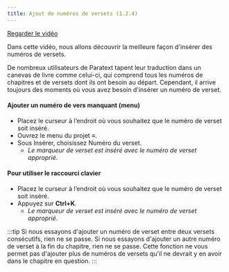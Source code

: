```yaml
---
title: Ajout de numéros de versets (1.2.4)
---
```

[Regarder le vidéo](https://vimeo.com/480757641)

Dans cette vidéo, nous allons découvrir la meilleure façon d'insérer des numéros de versets.

De nombreux utilisateurs de Paratext tapent leur traduction dans un canevas de livre comme celui-ci, qui comprend tous les numéros de chapitres et de versets dont ils ont besoin au départ. Cependant, il arrive toujours des moments où vous avez besoin d'insérer un numéro de verset.

#### Ajouter un numéro de vers manquant (menu)

-   Placez le curseur à l’endroit où vous souhaitez que le numéro de verset soit inséré.
-   Ouvrez le menu du projet **≡**.
-   Sous Insérer, choisissez Numéro du verset.  
    -  *Le marqueur de verset est inséré avec le numéro de verset approprié*.

#### Pour utiliser le raccourci clavier

-   Placez le curseur à l’endroit où vous souhaitez que le numéro de verset soit inséré.
-   Appuyez sur **Ctrl+K**.  
    -  *Le marqueur de verset est inséré avec le numéro de verset approprié*.

:::tip
Si nous essayons d'ajouter un numéro de verset entre deux versets consécutifs, rien ne se passe. Si nous essayons d'ajouter un autre numéro de verset à la fin du chapitre, rien ne se passe. Cette fonction ne vous permet pas d'ajouter plus de numéros de versets qu'il ne devrait y en avoir dans le chapitre en question.
:::
